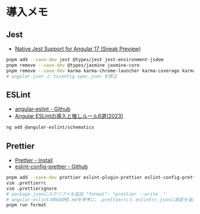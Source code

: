 # 導入メモ

## Jest

- [Native Jest Support for Angular 17 (Sneak Preview)](https://www.beyondjava.net/angular-17-jest)

```bash
pnpm add --save-dev jest @types/jest jest-environment-jsdom
pnpm remove --save-dev @types/jasmine jasmine-core
pnpm remove --save-dev karma karma-chrome-launcher karma-coverage karma-jasmine karma-jasmine-html-reporter
# angular.json と tsconfig.spec.json を修正
```

## ESLint

- [angular-eslint - Github](https://github.com/angular-eslint/angular-eslint)
- [Angular ESLintの導入と推しルール6選(2023)](https://zenn.dev/komura_c/articles/9ac623f9519bf9)

```bash
ng add @angular-eslint/schematics
```

## Prettier

- [Prettier - Install](https://prettier.io/docs/en/install.html)
- [eslint-config-prettier - Github](https://github.com/prettier/eslint-config-prettier#installation)

```bash
pnpm add --save-dev prettier eslint-plugin-prettier eslint-config-prettier
vim .prettierrc
vim .prettierignore
# package.jsonにスクリプトを追加 "format": "prettier --write ."
# angular-eslintのREADME.mdを参考に、.prettierrcと.eslintrc.jsonに設定を追加
pnpm run format
```
